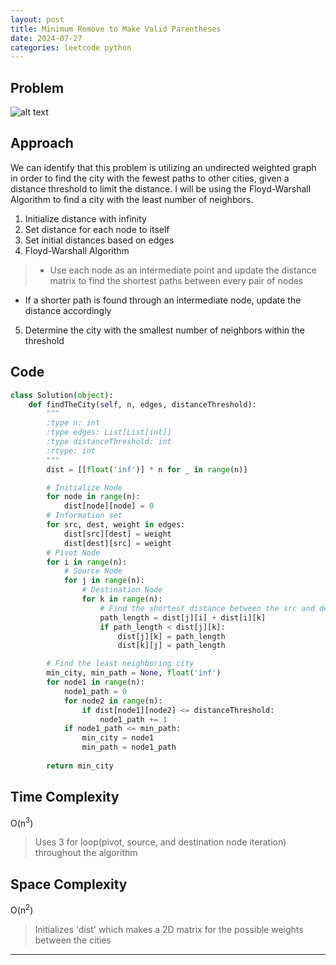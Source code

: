 ```yaml
---
layout: post
title: Minimum Remove to Make Valid Parentheses
date: 2024-07-27
categories: leetcode python
---
```

## Problem
![alt text](/blog/public/img/RotateImage.png)

## Approach
We can identify that this problem is utilizing an undirected weighted graph in order to find the city with the fewest paths to other cities, given a distance threshold to limit the distance. I will be using the Floyd-Warshall Algorithm to find a city with the least number of neighbors.

1. Initialize distance with infinity
2. Set distance for each node to itself
3. Set initial distances based on edges
4. Floyd-Warshall Algorithm
> - Use each node as an intermediate point and update the distance matrix to find the shortest paths between every pair of nodes  
- If a shorter path is found through an intermediate node, update the distance accordingly
5. Determine the city with the smallest number of neighbors within the threshold

## Code
```python
class Solution(object):
    def findTheCity(self, n, edges, distanceThreshold):
        """
        :type n: int
        :type edges: List[List[int]]
        :type distanceThreshold: int
        :rtype: int
        """
        dist = [[float('inf')] * n for _ in range(n)]

        # Initialize Node
        for node in range(n):
            dist[node][node] = 0
        # Information set
        for src, dest, weight in edges:
            dist[src][dest] = weight
            dist[dest][src] = weight
        # Pivot Node
        for i in range(n):
            # Source Node
            for j in range(n):
                # Destination Node
                for k in range(n):
                    # Find the shortest distance between the src and dest node, and store it into the 2d matrix
                    path_length = dist[j][i] + dist[i][k]
                    if path_length < dist[j][k]:
                        dist[j][k] = path_length
                        dist[k][j] = path_length

        # Find the least neighboring city
        min_city, min_path = None, float('inf')
        for node1 in range(n):
            node1_path = 0
            for node2 in range(n):
                if dist[node1][node2] <= distanceThreshold:
                    node1_path += 1
            if node1_path <= min_path:
                min_city = node1
                min_path = node1_path
        
        return min_city
```

## Time Complexity
O(n<sup>3</sup>)
> Uses 3 for loop(pivot, source, and destination node iteration) throughout the algorithm

## Space Complexity
O(n<sup>2</sup>)
> Initializes 'dist' which makes a 2D matrix for the possible weights between the cities

---